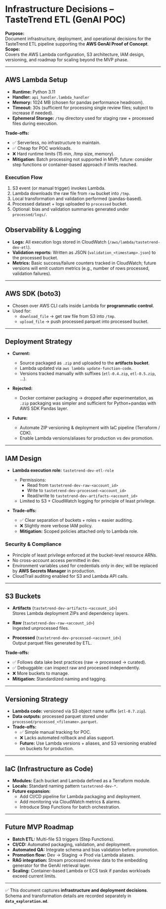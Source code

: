 # Infrastructure Decisions – TasteTrend ETL (GenAI POC)

**Purpose:**  
Document infrastructure, deployment, and operational decisions for the TasteTrend ETL pipeline supporting the **AWS GenAI Proof of Concept**.  
**Scope:**  
Covers the AWS Lambda configuration, S3 architecture, IAM design, versioning, and roadmap for scaling beyond the MVP phase.


---

## AWS Lambda Setup
- **Runtime:** Python 3.11  
- **Handler:** `api_handler.lambda_handler`  
- **Memory:** 1024 MB (chosen for pandas performance headroom).  
- **Timeout:** 30s (sufficient for processing single review files; subject to increase if needed).  
- **Ephemeral Storage:** `/tmp` directory used for staging raw + processed files during execution.  

**Trade-offs:**
- ✅ Serverless, no infrastructure to maintain.  
- ✅ Cheap for POC workloads.  
- ❌ Hard runtime limits (15 min, /tmp size, memory).  
- **Mitigation:** Batch processing not supported in MVP; future: consider step functions or container-based approach if limits reached.

### Execution Flow
1. S3 event (or manual trigger) invokes Lambda.  
2. Lambda downloads the raw file from `raw` bucket into `/tmp`.  
3. Local transformation and validation performed (pandas-based).  
4. Processed dataset + logs uploaded to `processed` bucket.  
5. Optional: bias and validation summaries generated under `processed/logs/`.

## Observability & Logging
- **Logs:** All execution logs stored in CloudWatch (`/aws/lambda/tastetrend-dev-etl`).  
- **Validation reports:** Written as JSON (`validation_<timestamp>.json`) to the processed bucket.  
- **Metrics:** Basic success/failure counters tracked in CloudWatch; future versions will emit custom metrics (e.g., number of rows processed, validation failures).

---

## AWS SDK (boto3)
- Chosen over AWS CLI calls inside Lambda for **programmatic control**.  
- Used for:
  - `download_file` → get raw file from S3 into `/tmp`.  
  - `upload_file` → push processed parquet into processed bucket.  

---

## Deployment Strategy
- **Current:**  
  - Source packaged as `.zip` and uploaded to the **artifacts bucket**.  
  - Lambda updated via `aws lambda update-function-code`.  
  - Versions tracked manually with suffixes (`etl-0.4.zip`, `etl-0.5.zip`, …).  

- **Rejected:**  
  - Docker container packaging → dropped after experimentation, as `.zip` packaging was simpler and sufficient for Python+pandas with AWS SDK Pandas layer.  

- **Future:**  
  - Automate ZIP versioning & deployment with IaC pipeline (Terraform / CDK).  
  - Enable Lambda versions/aliases for production vs dev promotion.

---

## IAM Design
- **Lambda execution role:** `tastetrend-dev-etl-role`  
  - Permissions:  
    - Read from `tastetrend-dev-raw-<account_id>`  
    - Write to `tastetrend-dev-processed-<account_id>`  
    - Read/write to `tastetrend-dev-artifacts-<account_id>`  
  - Limited to S3 + CloudWatch logging for principle of least privilege.

- **Trade-offs:**  
  - ✅ Clear separation of buckets + roles = easier auditing.  
  - ❌ Slightly more verbose IAM policy.  
  - **Mitigation:** Scoped policies attached only to Lambda role.

### Security & Compliance
- Principle of least privilege enforced at the bucket-level resource ARNs.  
- No cross-account access permitted in dev.  
- Environment variables used for credentials only in dev; will be replaced by **AWS Secrets Manager** in production.  
- CloudTrail auditing enabled for S3 and Lambda API calls.

---

## S3 Buckets
- **Artifacts** (`tastetrend-dev-artifacts-<account_id>`)  
  Stores Lambda deployment ZIPs and dependency layers.  

- **Raw** (`tastetrend-dev-raw-<account_id>`)  
  Ingested unprocessed files.  

- **Processed** (`tastetrend-dev-processed-<account_id>`)  
  Output parquet files generated by ETL.  

**Trade-offs:**  
- ✅ Follows data lake best practices (raw → processed → curated).  
- ✅ Debuggable: can inspect raw and processed independently.  
- ❌ More buckets to manage.  
- **Mitigation:** Standardized naming and tagging.  

---

## Versioning Strategy
- **Lambda code:** versioned via S3 object name suffix (`etl-0.7.zip`).  
- **Data outputs:** processed parquet stored under `processed/processed_<filename>.parquet`.  
- **Trade-offs:**  
  - ✅ Simple manual tracking for POC.  
  - ❌ Lacks automated rollback and alias support.  
  - **Future:** Use Lambda versions + aliases, and S3 versioning enabled on buckets for production.  

---

## IaC (Infrastructure as Code)
- **Modules:** Each bucket and Lambda defined as a Terraform module.  
- **Locals:** Standard naming pattern `tastetrend-dev-*`.  
- **Future expansion:**  
  - Add CI/CD pipeline for Lambda packaging and deployment.  
  - Add monitoring via CloudWatch metrics & alarms.  
  - Introduce Step Functions for batch orchestration.  

---

## Future MVP Roadmap
- **Batch ETL:** Multi-file S3 triggers (Step Functions).  
- **CI/CD:** Automated packaging, validation, and deployment.  
- **Automated QA:** Integrate schema and bias validation before promotion.  
- **Promotion flow:** Dev → Staging → Prod via Lambda aliases.  
- **RAG integration:** Stream processed review data to the embedding generator for the GenAI retrieval layer.  
- **Scaling:** Container-based Lambda or ECS task if pandas workloads exceed current limits.


---

✅ This document captures **infrastructure and deployment decisions**.  
Schema and transformation details are recorded separately in **`data_exploration.md`**.
